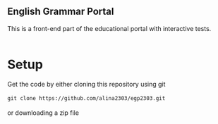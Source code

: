 ## English Grammar Portal
This is a front-end part of the educational portal with interactive tests.<br><br>
# Setup
Get the code by either cloning this repository using git <br> <br>
``` git clone https://github.com/alina2303/egp2303.git ```
<br><br>
or downloading a zip file
